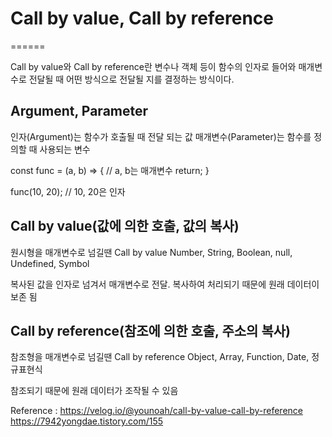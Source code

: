 # Call by value, Call by reference
======

Call by value와 Call by reference란 변수나 객체 등이 함수의 인자로
들어와 매개변수로 전달될 때 어떤 방식으로 전달될 지를 결정하는 방식이다.

## Argument, Parameter
  인자(Argument)는 함수가 호출될 때 전달 되는 값
  매개변수(Parameter)는 함수를 정의할 때 사용되는 변수

  const func = (a, b) => { // a, b는 매개변수
    return;
  }
  
  func(10, 20); // 10, 20은 인자

## Call by value(값에 의한 호출, 값의 복사)
  원시형을 매개변수로 넘길땐 Call by value
  Number, String, Boolean, null, Undefined, Symbol

  복사된 값을 인자로 넘겨서 매개변수로 전달.
  복사하여 처리되기 때문에 원래 데이터이 보존 됨

## Call by reference(참조에 의한 호출, 주소의 복사)
  참조형을 매개변수로 넘길땐 Call by reference
  Object, Array, Function, Date, 정규표현식

  참조되기 때문에 원래 데이터가 조작될 수 있음


Reference :
https://velog.io/@younoah/call-by-value-call-by-reference
https://7942yongdae.tistory.com/155